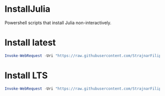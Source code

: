 # InstallJulia
Powershell scripts that install Julia non-interactively.

# Install latest
```ps1
Invoke-WebRequest -Uri "https://raw.githubusercontent.com/StrajnarFilip/InstallJulia/master/InstallJulia.ps1" | Invoke-Expression
```

# Install LTS
```ps1
Invoke-WebRequest -Uri "https://raw.githubusercontent.com/StrajnarFilip/InstallJulia/master/InstallJuliaLTS.ps1" | Invoke-Expression
```
